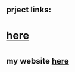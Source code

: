 ## prject links: <h1><a href="https://gurelbs.github.io/gurelbs/">here</a><h1>

## my website <a href="https://guribs.com/">here</a>